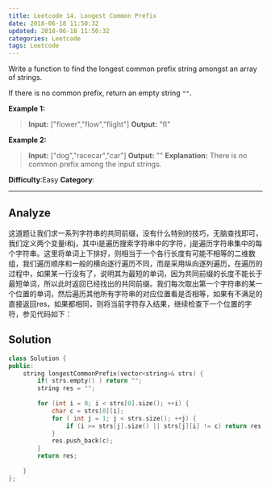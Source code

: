 ```yaml
---
title: Leetcode 14. Longest Common Prefix
date: 2018-06-18 11:50:32
updated: 2018-06-18 11:50:32
categories: Leetcode
tags: Leetcode
---
```


﻿Write a function to find the longest common prefix string amongst an array of strings.

If there is no common prefix, return an empty string  `""`.

**Example 1:**
>**Input:** ["flower","flow","flight"]
**Output:** "fl"

**Example 2:**
>**Input:** ["dog","racecar","car"]
**Output:** ""
**Explanation:** There is no common prefix among the input strings.

**Difficulty**:Easy
**Category**:  
<!--more-->
*****

## Analyze
这道题让我们求一系列字符串的共同前缀，没有什么特别的技巧，无脑查找即可，我们定义两个变量i和j，其中i是遍历搜索字符串中的字符，j是遍历字符串集中的每个字符串。这里将单词上下排好，则相当于一个各行长度有可能不相等的二维数组，我们遍历顺序和一般的横向逐行遍历不同，而是采用纵向逐列遍历，在遍历的过程中，如果某一行没有了，说明其为最短的单词，因为共同前缀的长度不能长于最短单词，所以此时返回已经找出的共同前缀。我们每次取出第一个字符串的某一个位置的单词，然后遍历其他所有字符串的对应位置看是否相等，如果有不满足的直接返回res，如果都相同，则将当前字符存入结果，继续检查下一个位置的字符，参见代码如下：
## Solution
```cpp
class Solution {
public:
    string longestCommonPrefix(vector<string>& strs) {
        if( strs.empty() ) return "";
        string res = "";
        
        for (int i = 0; i < strs[0].size(); ++i) {
            char c = strs[0][i];
            for ( int j = 1; j < strs.size(); ++j) {
                if (i >= strs[j].size() || strs[j][i] != c) return res;
            }
            res.push_back(c);
        }
        return res;
        
    }
};
```
